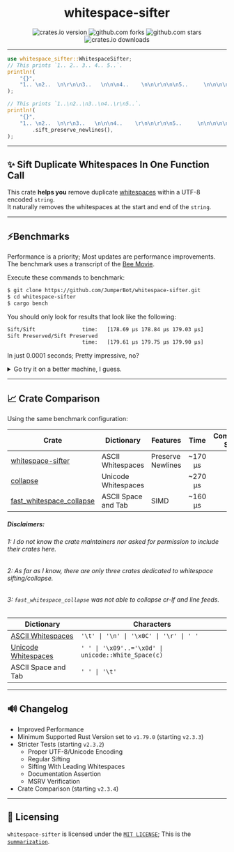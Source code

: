 <div align="center">

# whitespace-sifter

![crates.io version](https://img.shields.io/crates/v/whitespace-sifter.svg?label=release)
![github.com forks](https://img.shields.io/github/forks/JumperBot/whitespace-sifter)
![github.com stars](https://img.shields.io/github/stars/JumperBot/whitespace-sifter)
![crates.io downloads](https://img.shields.io/crates/d/whitespace-sifter.svg?label=downloads)

</div>

---

```rust
use whitespace_sifter::WhitespaceSifter;
// This prints `1.. 2.. 3.. 4.. 5..`.
println!(
    "{}",
    "1.. \n2..  \n\r\n\n3..   \n\n\n4..    \n\n\r\n\n\n5..     \n\n\n\n\n".sift(),
);

// This prints `1..\n2..\n3..\n4..\r\n5..`.
println!(
    "{}",
    "1.. \n2..  \n\r\n3..   \n\n\n4..    \r\n\n\r\n\n5..     \n\n\n\n\n"
        .sift_preserve_newlines(),
);
```

---

## ✨ Sift Duplicate Whitespaces In One Function Call

This crate **helps you** remove duplicate [whitespaces](https://doc.rust-lang.org/reference/whitespace.html) within a UTF-8 encoded `string`.  
It naturally removes the whitespaces at the start and end of the `string`.

---

## ⚡️Benchmarks

Performance is a priority; Most updates are performance improvements.  
The benchmark uses a transcript of the [Bee Movie](https://movies.fandom.com/wiki/Bee_Movie/Transcript).

Execute these commands to benchmark:

```bash
$ git clone https://github.com/JumperBot/whitespace-sifter.git
$ cd whitespace-sifter
$ cargo bench
```

You should only look for results that look like the following:

```bash
Sift/Sift               time:   [178.69 µs 178.84 µs 179.03 µs]
Sift Preserved/Sift Preserved
                        time:   [179.61 µs 179.75 µs 179.90 µs]
```

In just 0.0001 seconds; Pretty impressive, no?

<details>
<summary>Go try it on a better machine, I guess.</summary>
Benchmark specifications:  
<ul>
<li>Processor: Intel(R) Core(TM) i5-8350U CPU @ 1.70GHz 1.90 GHz</li>
<li>Memory: RAM 16.0 GB (15.8 GB usable)</li>
<li>System: GNU/Linux 5.15.153.1-microsoft-standard-WSL2 x86_64</li>
<li>Modified: v2.3.4</li>
</ul>
</details>

---

## 📈 Crate Comparison

Using the same benchmark configuration:

| Crate                                                                         | Dictionary          | Features          |  Time   | Complete Sift |
| ----------------------------------------------------------------------------- | ------------------- | ----------------- | :-----: | :-----------: |
| [whitespace-sifter](https://crates.io/crates/whitespace-sifter)               | ASCII Whitespaces   | Preserve Newlines | ~170 µs |      ✅       |
| [collapse](https://crates.io/crates/collapse)                                 | Unicode Whitespaces |                   | ~270 µs |      ✅       |
| [fast_whitespace_collapse](https://crates.io/crates/fast_whitespace_collapse) | ASCII Space and Tab | SIMD              | ~160 µs |      ❌       |

##### Disclaimers:

###### 1: I do not know the crate maintainers nor asked for permission to include their crates here.

###### 2: As far as I know, there are only three crates dedicated to whitespace sifting/collapse.

###### 3: `fast_whitespace_collapse` was not able to collapse cr-lf and line feeds.

| Dictionary                                                                                         | Characters                                          |
| -------------------------------------------------------------------------------------------------- | --------------------------------------------------- |
| [ASCII Whitespaces](https://doc.rust-lang.org/core/primitive.char.html#method.is_ascii_whitespace) | `'\t' \| '\n' \| '\x0C' \| '\r' \| ' '`             |
| [Unicode Whitespaces](https://doc.rust-lang.org/core/primitive.char.html#method.is_whitespace)     | `' ' \| '\x09'..='\x0d' \| unicode::White_Space(c)` |
| ASCII Space and Tab                                                                                | `' ' \| '\t'`                                       |

---

## 🔊 Changelog

- Improved Performance
- Minimum Supported Rust Version set to `v1.79.0` (starting `v2.3.3`)
- Stricter Tests (starting `v2.3.2`)
  - Proper UTF-8/Unicode Encoding
  - Regular Sifting
  - Sifting With Leading Whitespaces
  - Documentation Assertion
  - MSRV Verification
- Crate Comparison (starting `v2.3.4`)

---

## 📄 Licensing

`whitespace-sifter` is licensed under the [`MIT LICENSE`](./LICENSE); This is the [`summarization`](https://choosealicense.com/licenses/mit/).
